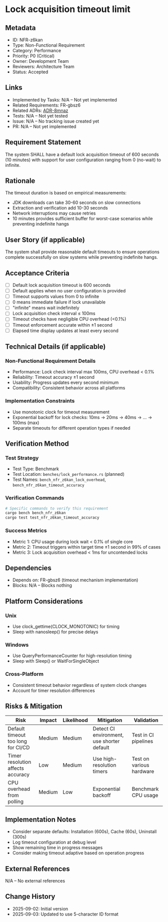 # Lock acquisition timeout limit

## Metadata

- ID: NFR-z6kan
- Type: Non-Functional Requirement
- Category: Performance
- Priority: P0 (Critical)
- Owner: Development Team
- Reviewers: Architecture Team
- Status: Accepted

## Links

- Implemented by Tasks: N/A – Not yet implemented
- Related Requirements: FR-gbsz6
- Related ADRs: [ADR-8mnaz](../adr/ADR-8mnaz-concurrent-process-locking-strategy.md)
- Tests: N/A – Not yet tested
- Issue: N/A – No tracking issue created yet
- PR: N/A – Not yet implemented

## Requirement Statement

The system SHALL have a default lock acquisition timeout of 600 seconds (10 minutes) with support for user configuration ranging from 0 (no-wait) to infinite.

## Rationale

The timeout duration is based on empirical measurements:

- JDK downloads can take 30-60 seconds on slow connections
- Extraction and verification add 10-30 seconds
- Network interruptions may cause retries
- 10 minutes provides sufficient buffer for worst-case scenarios while preventing indefinite hangs

## User Story (if applicable)

The system shall provide reasonable default timeouts to ensure operations complete successfully on slow systems while preventing indefinite hangs.

## Acceptance Criteria

- [ ] Default lock acquisition timeout is 600 seconds
- [ ] Default applies when no user configuration is provided
- [ ] Timeout supports values from 0 to infinite
- [ ] 0 means immediate failure if lock unavailable
- [ ] "infinite" means wait indefinitely
- [ ] Lock acquisition check interval ≤ 100ms
- [ ] Timeout checks have negligible CPU overhead (<0.1%)
- [ ] Timeout enforcement accurate within ±1 second
- [ ] Elapsed time display updates at least every second

## Technical Details (if applicable)

### Non-Functional Requirement Details

- Performance: Lock check interval max 100ms, CPU overhead < 0.1%
- Reliability: Timeout accuracy ±1 second
- Usability: Progress updates every second minimum
- Compatibility: Consistent behavior across all platforms

### Implementation Constraints

- Use monotonic clock for timeout measurement
- Exponential backoff for lock checks: 10ms → 20ms → 40ms → ... → 100ms (max)
- Separate timeouts for different operation types if needed

## Verification Method

### Test Strategy

- Test Type: Benchmark
- Test Location: `benches/lock_performance.rs` (planned)
- Test Names: `bench_nfr_z6kan_lock_overhead`, `bench_nfr_z6kan_timeout_accuracy`

### Verification Commands

```bash
# Specific commands to verify this requirement
cargo bench bench_nfr_z6kan
cargo test test_nfr_z6kan_timeout_accuracy
```

### Success Metrics

- Metric 1: CPU usage during lock wait < 0.1% of single core
- Metric 2: Timeout triggers within target time ±1 second in 99% of cases
- Metric 3: Lock acquisition overhead < 1ms for uncontended locks

## Dependencies

- Depends on: FR-gbsz6 (timeout mechanism implementation)
- Blocks: N/A – Blocks nothing

## Platform Considerations

### Unix

- Use clock_gettime(CLOCK_MONOTONIC) for timing
- Sleep with nanosleep() for precise delays

### Windows

- Use QueryPerformanceCounter for high-resolution timing
- Sleep with Sleep() or WaitForSingleObject

### Cross-Platform

- Consistent timeout behavior regardless of system clock changes
- Account for timer resolution differences

## Risks & Mitigation

| Risk                               | Impact | Likelihood | Mitigation                                 | Validation               |
| ---------------------------------- | ------ | ---------- | ------------------------------------------ | ------------------------ |
| Default timeout too long for CI/CD | Medium | Medium     | Detect CI environment, use shorter default | Test in CI pipelines     |
| Timer resolution affects accuracy  | Low    | Medium     | Use high-resolution timers                 | Test on various hardware |
| CPU overhead from polling          | Medium | Low        | Exponential backoff                        | Benchmark CPU usage      |

## Implementation Notes

- Consider separate defaults: Installation (600s), Cache (60s), Uninstall (300s)
- Log timeout configuration at debug level
- Show remaining time in progress messages
- Consider making timeout adaptive based on operation progress

## External References

N/A – No external references

## Change History

- 2025-09-02: Initial version
- 2025-09-03: Updated to use 5-character ID format
